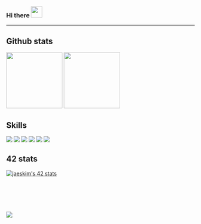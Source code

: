 ### Hi there <img src="https://raw.githubusercontent.com/MartinHeinz/MartinHeinz/master/wave.gif" width="30px">

---

## Github stats
<!-- [![Anurag's github stats](https://github-readme-stats.vercel.app/api?username=Toshiki-Nakamura&show_icons=true&theme=vue-dark)](https://github.com/anuraghazra/github-readme-stats) -->
<!-- [![Top Langs](https://github-readme-stats.vercel.app/api/top-langs/?username=Toshiki-Nakamura&show_icons=true&theme=vue)](https://github.com/anuraghazra/github-readme-stats)  -->
 <img height="150" src="https://github-readme-stats.vercel.app/api/top-langs/?username=Toshiki-Nakamura&theme=vue-dark&hide_border=true&layout=compact&count_private=true&hide=swift,objective-c" /> 
 <img height="150" src="https://github-readme-stats.vercel.app/api?username=Toshiki-Nakamura&theme=vue-dark&show_icons=true&count_private=true&hide_border=true&hide=issues" />
 

## Skills
<img src="https://img.shields.io/badge/c%20-A8B9CC.svg?&style=for-the-badge&logo=c&logoColor=FFFFFF"/> <img src="https://img.shields.io/badge/c++%20-00599C.svg?&style=for-the-badge&logo=c%2B%2B&logoColor=FFFFFF"/> 
<img src="https://img.shields.io/badge/linux%20-4682B4.svg?&style=for-the-badge&logo=linux&logoColor=0000FF"/> 
<img src="https://img.shields.io/badge/Docker-EEE.svg?logo=docker&style=for-the-badge"/> 
<img src="https://img.shields.io/badge/git%20-FF4500.svg?&style=for-the-badge&logo=git&logoColor=FFFFFF"/>
<img src="https://img.shields.io/badge/node.js%20-32CD32.svg?&style=for-the-badge&logo=node.js&logoColor=FFFFFF"/> 

## 42 stats
[![jaeskim's 42 stats](https://badge42.herokuapp.com/api/stats/tnakamur?darkmode=true&cursus=42cursus)](https://github.com/JaeSeoKim/badge42)

<br><br><br>

##
<img src="https://forthebadge.com/images/badges/powered-by-coffee.svg"/> 

<!--
**Toshiki-Nakamura/Toshiki-Nakamura** is a ✨ _special_ ✨ repository because its `README.md` (this file) appears on your GitHub profile.

Here are some ideas to get you started:

- 🔭 I’m currently working on ...
- 🌱 I’m currently learning ...
- 👯 I’m looking to collaborate on ...
- 🤔 I’m looking for help with ...
- 💬 Ask me about ...
- 📫 How to reach me: ...
- 😄 Pronouns: ...
- ⚡ Fun fact: ...
-->
